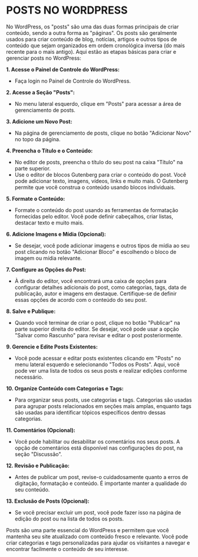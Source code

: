 # POSTS NO WORDPRESS
No WordPress, os "posts" são uma das duas formas principais de criar conteúdo, sendo a outra forma as "páginas". Os posts são geralmente usados ​​para criar conteúdo de blog, notícias, artigos e outros tipos de conteúdo que sejam organizados em ordem cronológica inversa (do mais recente para o mais antigo). Aqui estão as etapas básicas para criar e gerenciar posts no WordPress:

**1. Acesse o Painel de Controle do WordPress:**
- Faça login no Painel de Controle do WordPress.

**2. Acesse a Seção "Posts":**
- No menu lateral esquerdo, clique em "Posts" para acessar a área de gerenciamento de posts.

**3. Adicione um Novo Post:**
- Na página de gerenciamento de posts, clique no botão "Adicionar Novo" no topo da página.

**4. Preencha o Título e o Conteúdo:**
- No editor de posts, preencha o título do seu post na caixa "Título" na parte superior.
- Use o editor de blocos Gutenberg para criar o conteúdo do post. Você pode adicionar texto, imagens, vídeos, links e muito mais. O Gutenberg permite que você construa o conteúdo usando blocos individuais.

**5. Formate o Conteúdo:**
- Formate o conteúdo do post usando as ferramentas de formatação fornecidas pelo editor. Você pode definir cabeçalhos, criar listas, destacar texto e muito mais.

**6. Adicione Imagens e Mídia (Opcional):**
- Se desejar, você pode adicionar imagens e outros tipos de mídia ao seu post clicando no botão "Adicionar Bloco" e escolhendo o bloco de imagem ou mídia relevante.

**7. Configure as Opções do Post:**
- À direita do editor, você encontrará uma caixa de opções para configurar detalhes adicionais do post, como categorias, tags, data de publicação, autor e imagens em destaque. Certifique-se de definir essas opções de acordo com o conteúdo do seu post.

**8. Salve e Publique:**
- Quando você terminar de criar o post, clique no botão "Publicar" na parte superior direita do editor. Se desejar, você pode usar a opção "Salvar como Rascunho" para revisar e editar o post posteriormente.

**9. Gerencie e Edite Posts Existentes:**
- Você pode acessar e editar posts existentes clicando em "Posts" no menu lateral esquerdo e selecionando "Todos os Posts". Aqui, você pode ver uma lista de todos os seus posts e realizar edições conforme necessário.

**10. Organize Conteúdo com Categorias e Tags:**
- Para organizar seus posts, use categorias e tags. Categorias são usadas para agrupar posts relacionados em seções mais amplas, enquanto tags são usadas para identificar tópicos específicos dentro dessas categorias.

**11. Comentários (Opcional):**
- Você pode habilitar ou desabilitar os comentários nos seus posts. A opção de comentários está disponível nas configurações do post, na seção "Discussão".

**12. Revisão e Publicação:**
- Antes de publicar um post, revise-o cuidadosamente quanto a erros de digitação, formatação e conteúdo. É importante manter a qualidade do seu conteúdo.

**13. Exclusão de Posts (Opcional):**
- Se você precisar excluir um post, você pode fazer isso na página de edição do post ou na lista de todos os posts.

Posts são uma parte essencial do WordPress e permitem que você mantenha seu site atualizado com conteúdo fresco e relevante. Você pode criar categorias e tags personalizadas para ajudar os visitantes a navegar e encontrar facilmente o conteúdo de seu interesse.